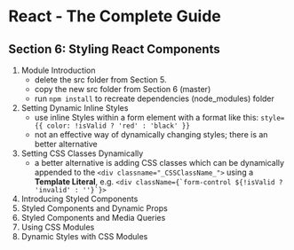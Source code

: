 # React - The Complete Guide

## Section 6: Styling React Components

1. Module Introduction
   - delete the src folder from Section 5.
   - copy the new src folder from Section 6 (master)
   - run `npm install` to recreate dependencies (node_modules) folder
2. Setting Dynamic Inline Styles
   - use inline Styles within a form element with a format like this: `style={{ color: !isValid ? 'red' : 'black' }}`
   - not an effective way of dynamically changing styles; there is an better alternative
3. Setting CSS Classes Dynamically
   - a better alternative is adding CSS classes which can be dynamically appended to the `<div classname="_CSSClassName_">` using a **Template Literal**, e.g. `` <div className={`form-control ${!isValid ? 'invalid' : ''}`}> ``
4. Introducing Styled Components
5. Styled Components and Dynamic Props
6. Styled Components and Media Queries
7. Using CSS Modules
8. Dynamic Styles with CSS Modules
